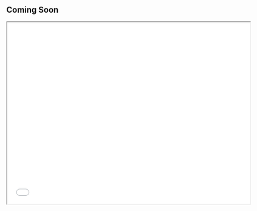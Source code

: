 ## Coming Soon

<iframe src="videos/YouthDay.mp4" width="640" height="480"></iframe>















